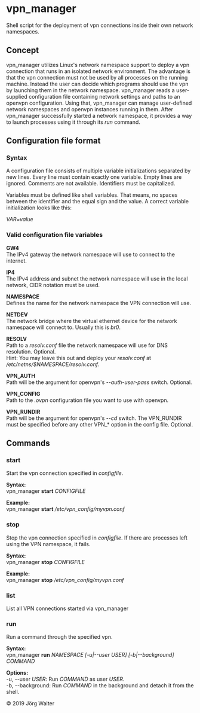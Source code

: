 # vpn_manager
Shell script for the deployment of vpn connections inside their own network namespaces.
## Concept
vpn_manager utilizes Linux's network namespace support to deploy a vpn connection that runs in an isolated network environment.
The advantage is that the vpn connection must not be used by all processes on the running machine. Instead the user
can decide which programs should use the vpn by launching them in the network namespace.
vpn_manager reads a user-supplied configuration file containing network settings and paths to an openvpn configuration.
Using that, vpn_manager can manage user-defined network namespaces and openvpn instances running in them.
After vpn_manager successfully started a network namespace, it provides a way to launch processes
using it through its _run_ command.

## Configuration file format
### Syntax
A configuration file consists of multiple variable initializations separated by new lines.
Every line must contain exactly one variable. Empty lines are ignored. Comments are not available.
Identifiers must be capitalized.

Variables must be defined like shell variables. That means, no spaces between the identifier and
the equal sign and the value. A correct variable initialization looks like this:

_VAR=value_

### Valid configuration file variables

**GW4**  
The IPv4 gateway the network namespace will use to connect to the internet.

**IP4**  
The IPv4 address and subnet the network namespace will use in the local network, CIDR notation must be used.

**NAMESPACE**  
Defines the name for the network namespace the VPN connection will use.

**NETDEV**  
The network bridge where the virtual ethernet device for the network namespace
will connect to. Usually this is _br0_.

**RESOLV**  
Path to a _resolv.conf_ file the network namespace will use for DNS resolution. Optional.  
Hint: You may leave this out and deploy your _resolv.conf_ at _/etc/netns/$NAMESPACE/resolv.conf_.

**VPN_AUTH**  
Path will be the argument for openvpn's _--auth-user-pass_ switch. Optional.

**VPN_CONFIG**  
Path to the _.ovpn_ configuration file you want to use with openvpn.

**VPN_RUNDIR**  
Path will be the argument for openvpn's _--cd_ switch. The VPN_RUNDIR must be specified before
any other VPN_* option in the config file. Optional.

## Commands
### start
Start the vpn connection specified in _configfile_.

**Syntax:**  
vpn_manager **start** _CONFIGFILE_

**Example:**  
vpn_manager **start** _/etc/vpn_config/myvpn.conf_
### stop
Stop the vpn connection specified in _configfile_. If there are processes left using the VPN namespace, it fails.

**Syntax:**  
vpn_manager **stop** _CONFIGFILE_

**Example:**  
vpn_manager **stop** _/etc/vpn_config/myvpn.conf_
### list
List all VPN connections started via vpn_manager

### run
Run a command through the specified vpn.

**Syntax:**  
vpn_manager **run** _NAMESPACE \[-u|--user USER\] \[-b|--background\] COMMAND_

**Options:**  
\-u, \-\-user _USER_: Run _COMMAND_ as user _USER_.  
\-b, \-\-background: Run _COMMAND_ in the background and detach it from the shell.

© 2019 Jörg Walter
